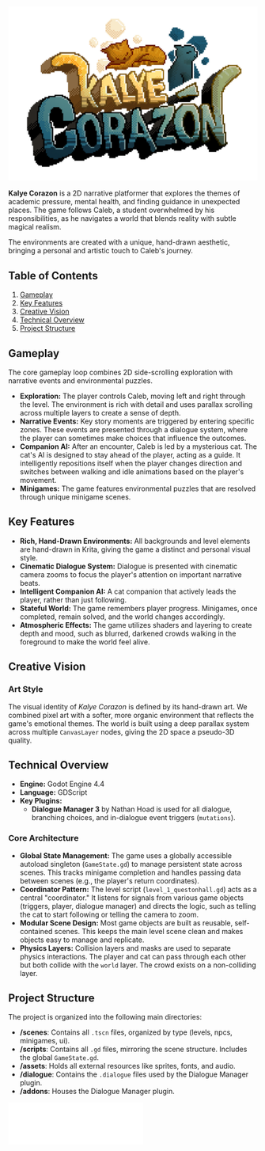 
![KalyeCorazon](logo.png) <!-- Replace with a nice screenshot of your game -->

**Kalye Corazon** is a 2D narrative platformer that explores the themes of academic pressure, mental health, and finding guidance in unexpected places. The game follows Caleb, a student overwhelmed by his responsibilities, as he navigates a world that blends reality with subtle magical realism.

The environments are created with a unique, hand-drawn aesthetic, bringing a personal and artistic touch to Caleb's journey.

## Table of Contents

1.  [Gameplay](#gameplay)
2.  [Key Features](#key-features)
3.  [Creative Vision](#creative-vision)
4.  [Technical Overview](#technical-overview)
5.  [Project Structure](#project-structure)

## Gameplay

The core gameplay loop combines 2D side-scrolling exploration with narrative events and environmental puzzles.

-   **Exploration:** The player controls Caleb, moving left and right through the level. The environment is rich with detail and uses parallax scrolling across multiple layers to create a sense of depth.
-   **Narrative Events:** Key story moments are triggered by entering specific zones. These events are presented through a dialogue system, where the player can sometimes make choices that influence the outcomes.
-   **Companion AI:** After an encounter, Caleb is led by a mysterious cat. The cat's AI is designed to stay ahead of the player, acting as a guide. It intelligently repositions itself when the player changes direction and switches between walking and idle animations based on the player's movement.
-   **Minigames:** The game features environmental puzzles that are resolved through unique minigame scenes.

## Key Features

-   **Rich, Hand-Drawn Environments:** All backgrounds and level elements are hand-drawn in Krita, giving the game a distinct and personal visual style.
-   **Cinematic Dialogue System:** Dialogue is presented with cinematic camera zooms to focus the player's attention on important narrative beats.
-   **Intelligent Companion AI:** A cat companion that actively leads the player, rather than just following.
-   **Stateful World:** The game remembers player progress. Minigames, once completed, remain solved, and the world changes accordingly.
-   **Atmospheric Effects:** The game utilizes shaders and layering to create depth and mood, such as blurred, darkened crowds walking in the foreground to make the world feel alive.

## Creative Vision

### Art Style

The visual identity of *Kalye Corazon* is defined by its hand-drawn art. We combined pixel art with a softer, more organic environment that reflects the game's emotional themes. The world is built using a deep parallax system across multiple `CanvasLayer` nodes, giving the 2D space a pseudo-3D quality.


## Technical Overview

-   **Engine:** Godot Engine 4.4
-   **Language:** GDScript
-   **Key Plugins:**
    -   **Dialogue Manager 3** by Nathan Hoad is used for all dialogue, branching choices, and in-dialogue event triggers (`mutations`).

### Core Architecture

-   **Global State Management:** The game uses a globally accessible autoload singleton (`GameState.gd`) to manage persistent state across scenes. This tracks minigame completion and handles passing data between scenes (e.g., the player's return coordinates).
-   **Coordinator Pattern:** The level script (`level_1_questonhall.gd`) acts as a central "coordinator." It listens for signals from various game objects (triggers, player, dialogue manager) and directs the logic, such as telling the cat to start following or telling the camera to zoom.
-   **Modular Scene Design:** Most game objects are built as reusable, self-contained scenes. This keeps the main level scene clean and makes objects easy to manage and replicate.
-   **Physics Layers:** Collision layers and masks are used to separate physics interactions. The player and cat can pass through each other but both collide with the `world` layer. The crowd exists on a non-colliding layer.

## Project Structure

The project is organized into the following main directories:

-   **/scenes**: Contains all `.tscn` files, organized by type (levels, npcs, minigames, ui).
-   **/scripts**: Contains all `.gd` files, mirroring the scene structure. Includes the global `GameState.gd`.
-   **/assets**: Holds all external resources like sprites, fonts, and audio.
-   **/dialogue**: Contains the `.dialogue` files used by the Dialogue Manager plugin.
-   **/addons**: Houses the Dialogue Manager plugin.

![Logicakes](Logicakes.png)
